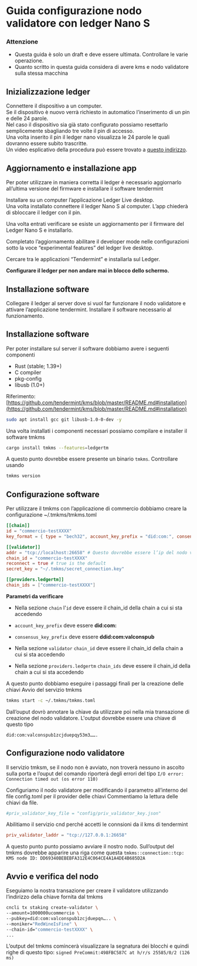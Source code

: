 # Guida configurazione nodo validatore con ledger Nano S

### **Attenzione**

* Questa guida è solo un draft e deve essere ultimata. Controllare le varie operazione.
* Quanto scritto in questa guida considera di avere kms e nodo validatore sulla stessa macchina


## Inizializzazione ledger

Connettere il dispositivo a un computer.    
Se il dispositivo è nuovo verrà richiesto in automatico l’inserimento di un pin e delle 24 parole.    
Nel caso il dispositivo sia già stato configurato possiamo resettarlo semplicemente sbagliando tre volte il pin di accesso.     
Una volta inserito il pin il ledger nano visualizza le 24 parole le quali dovranno essere subito trascritte.    
Un video esplicativo della procedura può essere trovato a [questo indirizzo](https://support.ledger.com/hc/en-us/articles/360000613793).   
   

## Aggiornamento e installazione app

Per poter utilizzare in maniera corretta il ledger è necessario aggiornarlo all’ultima versione del firmware e installare il software tendermint     

Installare su un computer l’applicazione Ledger Live desktop.     
Una volta installato connettere il ledger Nano S al computer. L’app chiederà di sbloccare il ledger con il pin.   
     
Una volta entrati verificare se esiste un aggiornamento per il firmware del Ledger Nano S e installarlo.    
      
Completato l’aggiornamento abilitare il developer mode nelle configurazioni sotto la voce “experimental features” del ledger live desktop.    
    
Cercare tra le applicazioni “Tendermint” e installarla sul Ledger.    
   
**Configurare il ledger per non andare mai in blocco dello schermo.**


## Installazione software

Collegare il ledger al server dove si vuol far funzionare il nodo validatore e attivare l’applicazione tendermint.
Installare il software necessario al funzionamento.       

## Installazione software

Per poter installare sul server il software dobbiamo avere i seguenti componenti    
* Rust (stable; 1.39+)
* C compiler
* pkg-config
* libusb (1.0+)

Riferimento: [https://github.com/tendermint/kms/blob/master/README.md#installation](https://github.com/tendermint/kms/blob/master/README.md#installation)       


```sh
sudo apt install gcc git libusb-1.0-0-dev -y
```


      
Una volta installati i componenti necessari possiamo compilare e installer il software tmkms

```sh
cargo install tmkms --features=ledgertm
```

A questo punto dovrebbe essere presente un binario `tmkms`. Controllare usando

```sh
tmkms version
```

## Configurazione software

Per utilizzare il tmkms con l’applicazione di commercio dobbiamo creare la configurazione ~/.tmkms/tmkms.toml

```toml
[[chain]]
id = "commercio-testXXXX"
key_format = { type = "bech32", account_key_prefix = "did:com:", consensus_key_prefix = "did:com:valconspub" }

[[validator]]
addr = "tcp://localhost:26658" # Questo dovrebbe essere l’ip del nodo validatore
chain_id = "commercio-testXXXX"
reconnect = true # true is the default
secret_key = "~/.tmkms/secret_connection.key"

[[providers.ledgertm]]
chain_ids = ["commercio-testXXXX"]
```

**Parametri da verificare**
* Nella sezione `chain` l'`id` deve essere il chain_id della chain a cui si sta accedendo
* `account_key_prefix` deve essere **did:com:**
* `consensus_key_prefix` deve essere **ddid:com:valconspub**

* Nella sezione `validator` `chain_id` deve essere il chain_id della chain a cui si sta accedendo
* Nella sezione `providers.ledgertm` `chain_ids` deve essere il chain_id della chain a cui si sta accedendo

A questo punto dobbiamo eseguire i passaggi finali per la creazione delle chiavi
Avvio del servizio tmkms
```sh
tmkms start -c ~/.tmkms/tmkms.toml
```
Dall’ouput dovrò annotare la chiave da utilizzare poi nella mia transazione di creazione del nodo validatore. L'output dovrebbe essere una chiave di questo tipo

```
did:com:valconspub1zcjduepqy53m3…….
```


## Configurazione nodo validatore


Il servizio tmksm, se il nodo non è avviato, non troverà nessuno in ascolto sulla porta e l’ouput del comando riporterà degli errori del tipo `I/O error: Connection timed out (os error 110)`

Configuriamo il nodo validatore per modificando il parametro all’interno del file config.toml per il provider delle chiavi
Commentiamo la lettura delle chiavi da file.

```toml
#priv_validator_key_file = "config/priv_validator_key.json" 
```
Abilitiamo il servizio cnd perché accetti le connsioni da il kms di tendermint
```toml
priv_validator_laddr = "tcp://127.0.0.1:26658" 
```
A questo punto punto possiamo avviare il nostro nodo. Sull’output del tmkms dovrebbe apparire una riga come questa
`tmkms::connection::tcp: KMS node ID: DD69340BEBEBFA312E4C064CE4A1A4DE4B685D2A`

## Avvio e verifica del nodo


Eseguiamo la nostra transazione per creare il validatore utilizzando l’indirizzo della chiave fornita dal tmkms
```sh
cncli tx staking create-validator \
--amount=1000000ucommercio \
--pubkey=did:com:valconspub1zcjduepqn….. \
--moniker="RedWineIsFine" \
--chain-id="commercio-testXXXX" \
...
```
L’output del tmkms comincerà visualizzare la segnatura dei blocchi e quindi righe di questo tipo: `signed PreCommit:498FBC587C at h/r/s 25585/0/2 (126 ms)`